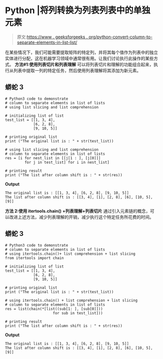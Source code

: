 # Python |将列转换为列表列表中的单独元素

> 原文:[https://www . geeksforgeeks . org/python-convert-column-to-separate-elements-in-list-list/](https://www.geeksforgeeks.org/python-convert-column-to-separate-elements-in-list-of-lists/)

在某些情况下，我们可能需要提取矩阵的特定列，并将其每个值作为列表中的独立实体进行分配，这在机器学习领域中通常很有用。让我们讨论执行此操作的某些方式。
**方法#1:使用列表切片和列表理解**
可以将列表切片和理解的功能组合起来，执行从列表中提取一列的特定任务，然后使用列表理解将其添加为新元素。

## 蟒蛇 3

```
# Python3 code to demonstrate 
# column to separate elements in list of lists
# using list slicing and list comprehension

# initializing list of list
test_list = [[1, 3, 4],
             [6, 2, 8],
             [9, 10, 5]]

# printing original list
print ("The original list is : " + str(test_list))

# using list slicing and list comprehension
# column to separate elements in list of lists
res = [i for nest_list in [[j[1 : ], [j[0]]]
         for j in test_list] for i in nest_list]

# printing result
print ("The list after column shift is : " + str(res))
```

**Output**

```
The original list is : [[1, 3, 4], [6, 2, 8], [9, 10, 5]]
The list after column shift is : [[3, 4], [1], [2, 8], [6], [10, 5], [9]]

```

**方法 2:使用 itertools.chain() +列表理解+列表切片**
通过引入元素链的概念，可以改进上述方法，减少列表理解的开销，减少执行这个特定任务所花费的时间。

## 蟒蛇 3

```
# Python3 code to demonstrate 
# column to separate elements in list of lists
# using itertools.chain()+ list comprehension + list slicing
from itertools import chain

# initializing list of list
test_list = [[1, 3, 4],
             [6, 2, 8],
             [9, 10, 5]]

# printing original list
print ("The original list is : " + str(test_list))

# using itertools.chain() + list comprehension + list slicing
# column to separate elements in list of lists
res = list(chain(*[list((sub[1: ], [sub[0]]))
                      for sub in test_list]))

# printing result
print ("The list after column shift is : " + str(res))
```

**Output**

```
The original list is : [[1, 3, 4], [6, 2, 8], [9, 10, 5]]
The list after column shift is : [[3, 4], [1], [2, 8], [6], [10, 5], [9]]

```